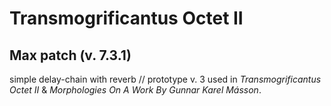 # Transmogrificantus Octet II
## Max patch (v. 7.3.1)

simple delay-chain with reverb // prototype v. 3 
used in *Transmogrificantus Octet II* & *Morphologies On A Work By Gunnar Karel Másson*.
